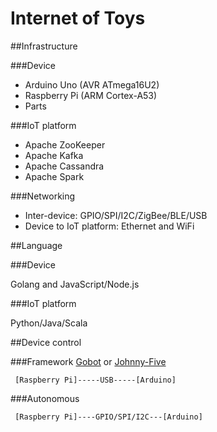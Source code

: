 # Internet of Toys

##Infrastructure

###Device
- Arduino Uno (AVR ATmega16U2)
- Raspberry Pi (ARM Cortex-A53)
- Parts

###IoT platform
- Apache ZooKeeper
- Apache Kafka
- Apache Cassandra
- Apache Spark

###Networking

- Inter-device: GPIO/SPI/I2C/ZigBee/BLE/USB
- Device to IoT platform: Ethernet and WiFi

##Language

###Device

Golang and JavaScript/Node.js

###IoT platform

Python/Java/Scala

##Device control

###Framework
[Gobot](https://gobot.io/) or [Johnny-Five](http://johnny-five.io/)

```
 [Raspberry Pi]-----USB-----[Arduino]

```

###Autonomous

```
 [Raspberry Pi]----GPIO/SPI/I2C---[Arduino]
```
